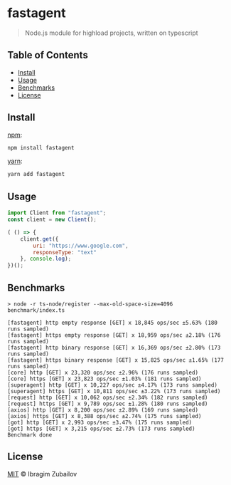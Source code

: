 # fastagent
> Node.js module for highload projects, written on typescript


## Table of Contents

* [Install](#install)
* [Usage](#usage)
* [Benchmarks](#benchmarks)
* [License](#license)

## Install

[npm][]:

```sh
npm install fastagent
```

[yarn][]:

```sh
yarn add fastagent
```

## Usage
```js
import Client from "fastagent";
const client = new Client();

( () => {
    client.get({
        uri: "https://www.google.com",
        responseType: "text"
    }, console.log);
})();

```

## Benchmarks
```text
> node -r ts-node/register --max-old-space-size=4096 benchmark/index.ts

[fastagent] http empty response [GET] x 18,845 ops/sec ±5.63% (180 runs sampled)
[fastagent] https empty response [GET] x 18,959 ops/sec ±2.18% (176 runs sampled)
[fastagent] http binary response [GET] x 16,369 ops/sec ±2.80% (173 runs sampled)
[fastagent] https binary response [GET] x 15,825 ops/sec ±1.65% (177 runs sampled)
[core] http [GET] x 23,320 ops/sec ±2.96% (176 runs sampled)
[core] https [GET] x 23,823 ops/sec ±1.03% (181 runs sampled)
[superagent] http [GET] x 10,227 ops/sec ±4.17% (173 runs sampled)
[superagent] https [GET] x 10,811 ops/sec ±3.22% (173 runs sampled)
[request] http [GET] x 10,062 ops/sec ±2.34% (182 runs sampled)
[request] https [GET] x 9,789 ops/sec ±1.28% (180 runs sampled)
[axios] http [GET] x 8,200 ops/sec ±2.89% (169 runs sampled)
[axios] https [GET] x 8,388 ops/sec ±2.74% (175 runs sampled)
[got] http [GET] x 2,993 ops/sec ±3.47% (175 runs sampled)
[got] https [GET] x 3,215 ops/sec ±2.73% (173 runs sampled)
Benchmark done
```
## License

[MIT](LICENSE) © Ibragim Zubailov
# 
[npm]: https://www.npmjs.com/
[yarn]: https://yarnpkg.com/

